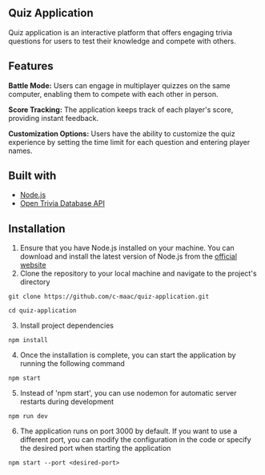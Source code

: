## Quiz Application
Quiz application is an interactive platform that offers engaging trivia questions for users to test their knowledge and compete with others.

## Features
**Battle Mode:** Users can engage in multiplayer quizzes on the same computer, enabling them to compete with each other in person.

**Score Tracking:** The application keeps track of each player's score, providing instant feedback.

**Customization Options:** Users have the ability to customize the quiz experience by setting the time limit for each question and entering player names.

## Built with

- [Node.js](https://nodejs.org)
- [Open Trivia Database API](https://opentdb.com/api_config.php)

## Installation

1. Ensure that you have Node.js installed on your machine. You can download and install the latest version of Node.js from the [official website](https://nodejs.org)
2. Clone the repository to your local machine and navigate to the project's directory
```
git clone https://github.com/c-maac/quiz-application.git

cd quiz-application
```
3. Install project dependencies
```
npm install
```
4. Once the installation is complete, you can start the application by running the following command
```
npm start
```
5. Instead of 'npm start', you can use nodemon for automatic server restarts during development
```
npm run dev
```

6. The application runs on port 3000 by default. If you want to use a different port, you can modify the configuration in the code or specify the desired port when starting the application
```
npm start --port <desired-port>
```
